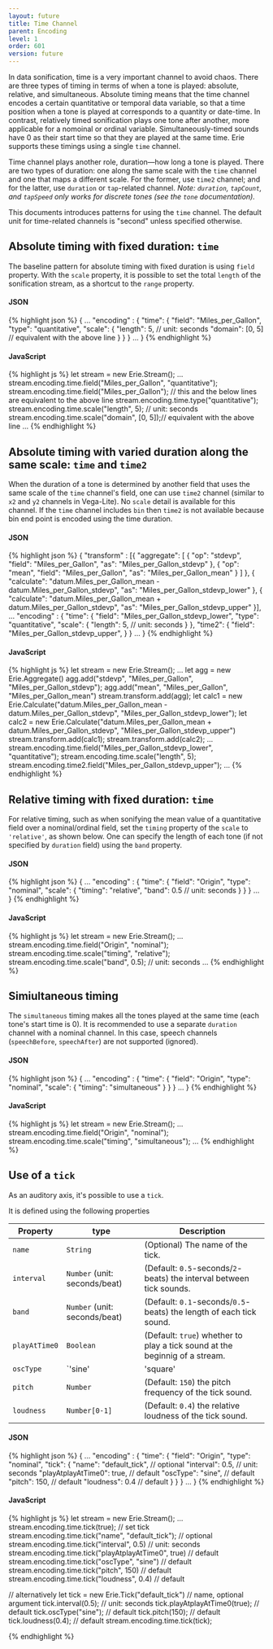 ```yaml
---
layout: future
title: Time Channel
parent: Encoding
level: 1
order: 601
version: future
---
```


In data sonification, time is a very important channel to avoid chaos.
There are three types of timing in terms of when a tone is played: absolute, relative, and simultaneous.
Absolute timing means that the time channel encodes a certain quantitative or temporal data variable,
so that a time position when a tone is played at corresponds to a quantity or date-time.
In contrast, relatively timed sonification plays one tone after another,
more applicable for a nomoinal or ordinal variable.
Simultaneously-timed sounds have 0 as their start time so that they are played at the same time.
Erie supports these timings using a single `time` channel.

Time channel plays another role, duration—how long a tone is played.
There are two types of duration: one along the same scale with the `time` channel and one that maps a different scale.
For the former, use `time2` channel; and for the latter, use `duration` or `tap`-related channel.
*Note: `duration`, `tapCount`, and `tapSpeed` only works for discrete tones (see the `tone` documentation).*

This documents introduces patterns for using the `time` channel.
The default unit for time-related channels is "second" unless specified otherwise.

## Absolute timing with fixed duration: `time`

The baseline pattern for absolute timing with fixed duration is using `field` property.
With the `scale` property, it is possible to set the total `length` of the sonification stream, as a shortcut to the `range` property.

<code-groups>
<code-group>
<h4>JSON</h4>
{% highlight json %}
{
  ...
  "encoding" : {
    "time": {
      "field": "Miles_per_Gallon",
      "type": "quantitative",
      "scale": {
        "length": 5, // unit: seconds
        "domain": [0, 5] // equivalent with the above line
      }
    }
  }
  ...
}
{% endhighlight %}
</code-group>
<code-group>
<h4>JavaScript</h4>
{% highlight js %}
let stream = new Erie.Stream();
...
stream.encoding.time.field("Miles_per_Gallon", "quantitative");
stream.encoding.time.field("Miles_per_Gallon"); // this and the below lines are equivalent to the above line
stream.encoding.time.type("quantitative");
stream.encoding.time.scale("length", 5); // unit: seconds
stream.encoding.time.scale("domain", [0, 5]);// equivalent with the above line
...
{% endhighlight %}
</code-group>
</code-groups>

<!-- todo: example -->

## Absolute timing with varied duration along the same scale: `time` and `time2`

When the duration of a tone is determined by another field that uses the same scale of the `time` channel's field,
one can use `time2` channel (similar to `x2` and `y2` channels in Vega-Lite).
No `scale` detail is available for this channel.
If the `time` channel includes `bin` then `time2` is not available because bin end point is encoded using the time duration.

<code-groups>
<code-group>
<h4>JSON</h4>
{% highlight json %}
{
  "transform" : [{
    "aggregate": [
      { "op": "stdevp", "field": "Miles_per_Gallon", "as": "Miles_per_Gallon_stdevp" },
      { "op": "mean", "field": "Miles_per_Gallon", "as": "Miles_per_Gallon_mean" }
    ]
  }, {
    "calculate": "datum.Miles_per_Gallon_mean - datum.Miles_per_Gallon_stdevp", "as": "Miles_per_Gallon_stdevp_lower"
  }, {
    "calculate": "datum.Miles_per_Gallon_mean + datum.Miles_per_Gallon_stdevp", "as": "Miles_per_Gallon_stdevp_upper"
  }],
  ...
  "encoding" : {
    "time": {
      "field": "Miles_per_Gallon_stdevp_lower",
      "type": "quantitative",
      "scale": {
        "length": 5, // unit: seconds
      }
    },
    "time2": {
      "field": "Miles_per_Gallon_stdevp_upper",
    }
  }
  ...
}
{% endhighlight %}
</code-group>
<code-group>
<h4>JavaScript</h4>
{% highlight js %}
let stream = new Erie.Stream();
...
let agg = new Erie.Aggregate()
agg.add("stdevp", "Miles_per_Gallon", "Miles_per_Gallon_stdevp");
agg.add("mean", "Miles_per_Gallon", "Miles_per_Gallon_mean")
stream.transform.add(agg);
let calc1 = new Erie.Calculate("datum.Miles_per_Gallon_mean - datum.Miles_per_Gallon_stdevp", "Miles_per_Gallon_stdevp_lower");
let calc2 = new Erie.Calculate("datum.Miles_per_Gallon_mean + datum.Miles_per_Gallon_stdevp", "Miles_per_Gallon_stdevp_upper")
stream.transform.add(calc1);
stream.transform.add(calc2);
...
stream.encoding.time.field("Miles_per_Gallon_stdevp_lower", "quantitative");
stream.encoding.time.scale("length", 5);
stream.encoding.time2.field("Miles_per_Gallon_stdevp_upper");
...
{% endhighlight %}
</code-group>
</code-groups>

<!-- todo: example -->

## Relative timing with fixed duration: `time`

For relative timing, such as when sonifying the mean value of a quantitative field over a nominal/ordinal field,
set the `timing` property of the `scale` to `'relative'`, as shown below.
One can specify the length of each tone (if not specified by `duration` field) using the `band` property.

<code-groups>
<code-group>
<h4>JSON</h4>
{% highlight json %}
{
  ...
  "encoding" : {
    "time": {
      "field": "Origin",
      "type": "nominal",
      "scale": {
        "timing": "relative",
        "band": 0.5 // unit: seconds
      }
    }
  }
  ...
}
{% endhighlight %}
</code-group>

<code-group>
<h4>JavaScript</h4>
{% highlight js %}
let stream = new Erie.Stream();
...
stream.encoding.time.field("Origin", "nominal");
stream.encoding.time.scale("timing", "relative");
stream.encoding.time.scale("band", 0.5); // unit: seconds
...
{% endhighlight %}
</code-group>
</code-groups>

<!-- todo: example -->

## Simiultaneous timing

The `simultaneous` timing makes all the tones played at the same time (each tone's start time is 0).
It is recommended to use a separate `duration` channel with a nominal channel.
In this case, speech channels (`speechBefore`, `speechAfter`) are not supported (ignored).

<code-groups>
<code-group>
<h4>JSON</h4>
{% highlight json %}
{
  ...
  "encoding" : {
    "time": {
      "field": "Origin",
      "type": "nominal",
      "scale": {
        "timing": "simultaneous"
      }
    }
  }
  ...
}
{% endhighlight %}
</code-group>

<code-group>
<h4>JavaScript</h4>
{% highlight js %}
let stream = new Erie.Stream();
...
stream.encoding.time.field("Origin", "nominal");
stream.encoding.time.scale("timing", "simultaneous");
...
{% endhighlight %}
</code-group>
</code-groups>

<!-- todo: example -->

## Use of a `tick`

As an auditory axis, it's possible to use a `tick`.

It is defined using the following properties

| Property | type | Description |
| -------- | ---- | ----------- |
| `name` | `String` | (Optional) The name of the tick. |
| `interval` | `Number` (unit: seconds/beat) | (Default: `0.5`-seconds/`2`-beats) the interval between tick sounds. |
| `band` | `Number` (unit: seconds/beat) | (Default: `0.1`-seconds/`0.5`-beats) the length of each tick sound. |
| `playAtTime0` | `Boolean` | (Default: `true`) whether to play a tick sound at the beginnig of a stream. |
| `oscType` | `'sine'|'square'|'sawtooth'|'triangle'` | (Default: `'sine'`) the type of an oscillator. See [here](https://developer.mozilla.org/en-US/docs/Web/API/OscillatorNode/type) for details. |
| `pitch` | `Number` | (Default: `150`) the pitch frequency of the tick sound. |
| `loudness` | `Number[0-1]` | (Default: `0.4`) the relative loudness of the tick sound. |

<code-groups>
<code-group>
<h4>JSON</h4>
{% highlight json %}
{
  ...
  "encoding" : {
    "time": {
      "field": "Origin",
      "type": "nominal",
      "tick": {
        "name": "default_tick", // optional
        "interval": 0.5, // unit: seconds
        "playAtplayAtTime0": true, // default
        "oscType": "sine", // default
        "pitch": 150, // default
        "loudness": 0.4 // default
      }
    }
  }
  ...
}
{% endhighlight %}
</code-group>

<code-group>
<h4>JavaScript</h4>
{% highlight js %}
let stream = new Erie.Stream();
...
stream.encoding.time.tick(true); // set tick
stream.encoding.time.tick("name", "default_tick"); // optional
stream.encoding.time.tick("interval", 0.5) // unit: seconds
stream.encoding.time.tick("playAtplayAtTime0", true) // default
stream.encoding.time.tick("oscType", "sine") // default
stream.encoding.time.tick("pitch", 150) // default
stream.encoding.time.tick("loudness", 0.4) // default

// alternatively
let tick = new Erie.Tick("default_tick") // name, optional argument
tick.interval(0.5); // unit: seconds
tick.playAtplayAtTime0(true); // default
tick.oscType("sine"); // default
tick.pitch(150); // default
tick.loudness(0.4); // default
stream.encoding.time.tick(tick);

{% endhighlight %}
</code-group>
</code-groups>
